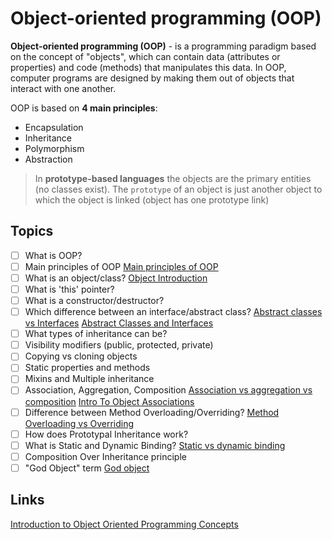 # Object-oriented programming (OOP)
**Object-oriented programming (OOP)** - is a programming paradigm based on the concept of "objects", which can contain data (attributes or properties) and code (methods) that manipulates this data. In OOP, computer programs are designed by making them out of objects that interact with one another.

OOP is based on **4 main principles**:
* Encapsulation
* Inheritance 
* Polymorphism
* Abstraction

> In **prototype-based languages** the objects are the primary entities (no classes exist). The `prototype` of an object is just another object to which the object is linked (object has one prototype link)

## Topics
- [ ] What is OOP?
- [ ] Main principles of OOP [Main principles of OOP](https://dev-gist.com/basics/oop-principles/)
- [ ] What is an object/class? [Object Introduction](https://www.youtube.com/watch?v=BXyUuMWoQ60)
- [ ] What is 'this' pointer?
- [ ] What is a constructor/destructor?
- [ ] Which difference between an interface/abstract class? [Abstract classes vs Interfaces](https://dev-gist.com/basics/abstract-class-vs-interface/) [Abstract Classes and Interfaces](https://www.youtube.com/watch?v=AU07jJc_qMQ)
- [ ] What types of inheritance can be?
- [ ] Visibility modifiers (public, protected, private)
- [ ] Copying vs cloning objects
- [ ] Static properties and methods
- [ ] Mixins and Multiple inheritance
- [ ] Association, Aggregation, Composition [Association vs aggregation vs composition](https://dev-gist.com/basics/association-aggregation-composition/) [Intro To Object Associations](https://www.youtube.com/watch?v=gTQgkkUo1Ro)
- [ ] Difference between Method Overloading/Overriding? [Method Overloading vs Overriding](https://dev-gist.com/basics/method-overloading-vs-overriding/)
- [ ] How does Prototypal Inheritance work?
- [ ] What is Static and Dynamic Binding? [Static vs dynamic binding](https://dev-gist.com/basics/static-dynamic-binding/)
- [ ] Composition Over Inheritance principle
- [ ] "God Object" term [God object](https://en.wikipedia.org/wiki/God_object)

## Links
[Introduction to Object Oriented Programming Concepts](https://www.codeproject.com/Articles/22769/Introduction-to-Object-Oriented-Programming-Concep)
 